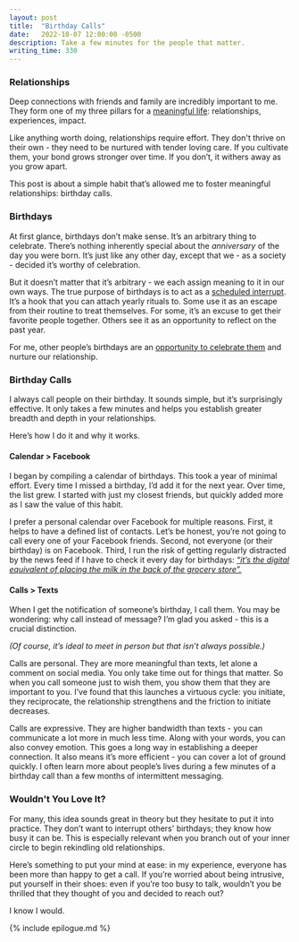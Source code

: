 ```yaml
---
layout: post
title:  "Birthday Calls"
date:   2022-10-07 12:00:00 -0500
description: Take a few minutes for the people that matter.
writing_time: 330
---
```


### Relationships

Deep connections with friends and family are incredibly important to me. They form one of my three pillars for a [meaningful life]({{site.url}}/why-i-quit-google): relationships, experiences, impact.

Like anything worth doing, relationships require effort. They don't thrive on their own - they need to be nurtured with tender loving care. If you cultivate them, your bond grows stronger over time. If you don’t, it withers away as you grow apart.

This post is about a simple habit that’s allowed me to foster meaningful relationships: birthday calls.

### Birthdays

At first glance, birthdays don’t make sense. It’s an arbitrary thing to celebrate. There’s nothing inherently special about the *anniversary* of the day you were born. It’s just like any other day, except that we - as a society - decided it’s worthy of celebration.

But it doesn’t matter that it’s arbitrary - we each assign meaning to it in our own ways. The true purpose of birthdays is to act as a [scheduled interrupt]({{site.url}}/scheduled-interrupts). It’s a hook that you can attach yearly rituals to. Some use it as an escape from their routine to treat themselves. For some, it’s an excuse to get their favorite people together. Others see it as an opportunity to reflect on the past year.

For me, other people’s birthdays are an [opportunity to celebrate them]({{site.url}}/don't-wait-to-celebrate) and nurture our relationship.

### Birthday Calls

I always call people on their birthday. It sounds simple, but it’s surprisingly effective. It only takes a few minutes and helps you establish greater breadth and depth in your relationships.

Here’s how I do it and why it works.

#### Calendar > Facebook

I began by compiling a calendar of birthdays. This took a year of minimal effort. Every time I missed a birthday, I’d add it for the next year. Over time, the list grew. I started with just my closest friends, but quickly added more as I saw the value of this habit.

I prefer a personal calendar over Facebook for multiple reasons. First, it helps to have a defined list of contacts. Let’s be honest, you’re not going to call every one of your Facebook friends. Second, not everyone (or their birthday) is on Facebook. Third, I run the risk of getting regularly distracted by the news feed if I have to check it every day for birthdays: [*“it’s the digital equivalent of placing the milk in the back of the grocery store”.*]({{site.url}}/feeds-considered-harmful)

#### Calls > Texts

When I get the notification of someone’s birthday, I call them. You may be wondering: why call instead of message? I’m glad you asked - this is a crucial distinction. 

*(Of course, it’s ideal to meet in person but that isn’t always possible.)*

Calls are personal. They are more meaningful than texts, let alone a comment on social media. You only take time out for things that matter. So when you call someone just to wish them, you show them that they are important to you. I’ve found that this launches a virtuous cycle: you initiate, they reciprocate, the relationship strengthens and the friction to initiate decreases.

Calls are expressive. They are higher bandwidth than texts - you can communicate a lot more in much less time. Along with your words, you can also convey emotion. This goes a long way in establishing a deeper connection. It also means it’s more efficient - you can cover a lot of ground quickly. I often learn more about people’s lives during a few minutes of a birthday call than a few months of intermittent messaging.

### Wouldn't You Love It?

For many, this idea sounds great in theory but they hesitate to put it into practice. They don’t want to interrupt others' birthdays; they know how busy it can be. This is especially relevant when you branch out of your inner circle to begin rekindling old relationships.

Here’s something to put your mind at ease: in my experience, everyone has been more than happy to get a call. If you’re worried about being intrusive, put yourself in their shoes: even if you’re too busy to talk, wouldn’t you be thrilled that they thought of you and decided to reach out?

I know I would.

{% include epilogue.md %}